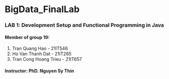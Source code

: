 ﻿# BigData_FinalLab
### LAB 1: Development Setup and Functional Programming in Java
#### Member of group 19:
1. Tran Quang Hao - 21IT546
2. Ho Van Thanh Dat - 21IT265
3. Tran Cong Hoang Trieu - 21IT657
#### Instructor: PhD. Nguyen Sy Thin
